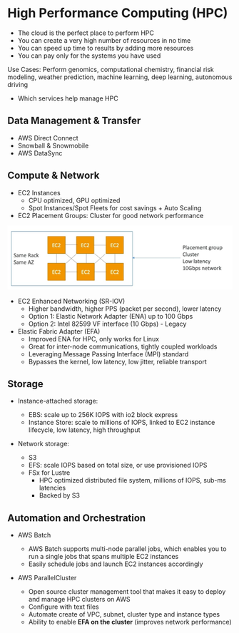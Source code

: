 # High Performance Computing (HPC)

- The cloud is the perfect place to perform HPC
- You can create a very high number of resources in no time
- You can speed up time to results by adding more resources
- You can pay only for the systems you have used

Use Cases: Perform genomics, computational chemistry, financial risk modeling, weather prediction, machine learning, deep learning, autonomous driving

- Which services help manage HPC

## Data Management & Transfer

- AWS Direct Connect
- Snowball & Snowmobile
- AWS DataSync

## Compute & Network

- EC2 Instances
    - CPU optimized, GPU optimized
    - Spot Instances/Spot Fleets for cost savings + Auto Scaling
- EC2 Placement Groups: Cluster for good network performance

![Alt text](images/hpc-cluster.png)

- EC2 Enhanced Networking (SR-IOV)
    - Higher bandwidth, higher PPS (packet per second), lower latency
    - Option 1: Elastic Network Adapter (ENA) up to 100 Gbps
    - Option 2: Intel 82599 VF interface (10 Gbps) - Legacy
- Elastic Fabric Adapter (EFA)
    - Improved ENA for HPC, only works for Linux
    - Great for inter-node communications, tightly coupled workloads
    - Leveraging Message Passing Interface (MPI) standard
    - Bypasses the kernel, low latency, low jitter, reliable transport

## Storage

- Instance-attached storage:
    - EBS: scale up to 256K IOPS with io2 block express
    - Instance Store: scale to millions of IOPS, linked to EC2 instance lifecycle, low latency, high throughput

- Network storage:
    - S3
    - EFS: scale IOPS based on total size, or use provisioned IOPS
    - FSx for Lustre
        - HPC  optimized distributed file system, millions of IOPS, sub-ms latencies
        - Backed by S3
    
## Automation and Orchestration

- AWS Batch
    - AWS Batch supports multi-node parallel jobs, which enables you to run a single jobs that spans multiple EC2 instances
    - Easily schedule jobs and launch EC2 instances accordingly

- AWS ParallelCluster
    - Open source cluster management tool that makes it easy to deploy and manage HPC clusters on AWS
    - Configure with text files
    - Automate create of VPC, subnet, cluster type and instance types
    - Ability to enable **EFA on the cluster** (improves network performance)
